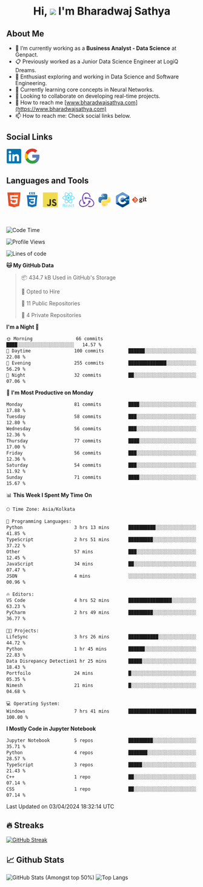 <h1 align="center"> Hi, <img src="https://media.giphy.com/media/hvRJCLFzcasrR4ia7z/giphy.gif" width="30px"/> I'm Bharadwaj Sathya</h1>

## About Me

- 💼 I’m currently working as a <strong>Business Analyst - Data Science</strong> at Genpact.
- 📋 Previously worked as a Junior Data Science Engineer at LogiQ Dreams.
- 🧭 Enthusiast exploring and working in Data Science and Software Engineering.
- 🌱 Currently learning core concepts in Neural Networks.
- 💞️ Looking to collaborate on developing real-time projects.
- 👀 How to reach me [www.bharadwajsathya.com](https://www.bharadwajsathya.com)
- 📫 How to reach me: Check social links below.

## Social Links

<div>
  <img src="https://github.com/devicons/devicon/blob/master/icons/linkedin/linkedin-original.svg" title="Linked In" alt="Linked In" width="40" height="40" />&nbsp;
  <img src="https://github.com/devicons/devicon/blob/master/icons/google/google-original.svg" title="Gmail" alt="Gmail" width="40" height="40" />&nbsp;
</div>

## Languages and Tools

<div>
  <img src="https://github.com/devicons/devicon/blob/master/icons/html5/html5-original.svg" title="HTML5" alt="HTML" width="40" height="40" />&nbsp;
  <img src="https://github.com/devicons/devicon/blob/master/icons/css3/css3-plain-wordmark.svg" title="CSS3" alt="CSS" width="40" height="40" />&nbsp;
  <img src="https://github.com/devicons/devicon/blob/master/icons/javascript/javascript-original.svg" title="JavaScript" alt="JavaScript" width="40" height="40" />&nbsp;
  <img src="https://github.com/devicons/devicon/blob/master/icons/react/react-original-wordmark.svg" title="React" alt="React" width="40" height="40" />&nbsp;
  <img src="https://github.com/devicons/devicon/blob/master/icons/redux/redux-original.svg" title="Redux" alt="Redux" width="40" height="40" />&nbsp;
  <img src="https://github.com/devicons/devicon/blob/master/icons/python/python-original.svg" title="Python" alt="Python" width="40" height="40" />&nbsp;
  <img src="https://github.com/devicons/devicon/blob/master/icons/cplusplus/cplusplus-original.svg" title="C++" alt="C++" width="40" height="40" />
  <img src="https://github.com/devicons/devicon/blob/master/icons/git/git-original-wordmark.svg" title="Git" alt="Git" width="40" height="40" />
</div>
<br></br>

<!--START_SECTION:waka-->
![Code Time](http://img.shields.io/badge/Code%20Time-120%20hrs%2054%20mins-blue)

![Profile Views](http://img.shields.io/badge/Profile%20Views-0-blue)

![Lines of code](https://img.shields.io/badge/From%20Hello%20World%20I%27ve%20Written-2.4%20million%20lines%20of%20code-blue)

**🐱 My GitHub Data** 

> 📦 434.7 kB Used in GitHub's Storage 
 > 
> 💼 Opted to Hire
 > 
> 📜 11 Public Repositories 
 > 
> 🔑 4 Private Repositories 
 > 
**I'm a Night 🦉** 

```text
🌞 Morning                66 commits          ████░░░░░░░░░░░░░░░░░░░░░   14.57 % 
🌆 Daytime                100 commits         ██████░░░░░░░░░░░░░░░░░░░   22.08 % 
🌃 Evening                255 commits         ██████████████░░░░░░░░░░░   56.29 % 
🌙 Night                  32 commits          ██░░░░░░░░░░░░░░░░░░░░░░░   07.06 % 
```
📅 **I'm Most Productive on Monday** 

```text
Monday                   81 commits          ████░░░░░░░░░░░░░░░░░░░░░   17.88 % 
Tuesday                  58 commits          ███░░░░░░░░░░░░░░░░░░░░░░   12.80 % 
Wednesday                56 commits          ███░░░░░░░░░░░░░░░░░░░░░░   12.36 % 
Thursday                 77 commits          ████░░░░░░░░░░░░░░░░░░░░░   17.00 % 
Friday                   56 commits          ███░░░░░░░░░░░░░░░░░░░░░░   12.36 % 
Saturday                 54 commits          ███░░░░░░░░░░░░░░░░░░░░░░   11.92 % 
Sunday                   71 commits          ████░░░░░░░░░░░░░░░░░░░░░   15.67 % 
```


📊 **This Week I Spent My Time On** 

```text
🕑︎ Time Zone: Asia/Kolkata

💬 Programming Languages: 
Python                   3 hrs 13 mins       ██████████░░░░░░░░░░░░░░░   41.85 % 
TypeScript               2 hrs 51 mins       █████████░░░░░░░░░░░░░░░░   37.22 % 
Other                    57 mins             ███░░░░░░░░░░░░░░░░░░░░░░   12.45 % 
JavaScript               34 mins             ██░░░░░░░░░░░░░░░░░░░░░░░   07.47 % 
JSON                     4 mins              ░░░░░░░░░░░░░░░░░░░░░░░░░   00.96 % 

🔥 Editors: 
VS Code                  4 hrs 52 mins       ████████████████░░░░░░░░░   63.23 % 
PyCharm                  2 hrs 49 mins       █████████░░░░░░░░░░░░░░░░   36.77 % 

🐱‍💻 Projects: 
LifeSync                 3 hrs 26 mins       ███████████░░░░░░░░░░░░░░   44.72 % 
Python                   1 hr 45 mins        ██████░░░░░░░░░░░░░░░░░░░   22.83 % 
Data Disrepancy Detection1 hr 25 mins        █████░░░░░░░░░░░░░░░░░░░░   18.43 % 
Portfoilo                24 mins             █░░░░░░░░░░░░░░░░░░░░░░░░   05.35 % 
Nimesh                   21 mins             █░░░░░░░░░░░░░░░░░░░░░░░░   04.68 % 

💻 Operating System: 
Windows                  7 hrs 41 mins       █████████████████████████   100.00 % 
```

**I Mostly Code in Jupyter Notebook** 

```text
Jupyter Notebook         5 repos             █████████░░░░░░░░░░░░░░░░   35.71 % 
Python                   4 repos             ███████░░░░░░░░░░░░░░░░░░   28.57 % 
TypeScript               3 repos             █████░░░░░░░░░░░░░░░░░░░░   21.43 % 
C++                      1 repo              ██░░░░░░░░░░░░░░░░░░░░░░░   07.14 % 
CSS                      1 repo              ██░░░░░░░░░░░░░░░░░░░░░░░   07.14 % 
```




 Last Updated on 03/04/2024 18:32:14 UTC
<!--END_SECTION:waka-->

## 🔥 Streaks

[![GitHub Streak](https://streak-stats.demolab.com?user=Bharadwaj-Sathya)](https://git.io/streak-stats)

## 📈 Github Stats 

![GitHub Stats (Amongst top 50%)](https://github-readme-stats.vercel.app/api?username=Bharadwaj-Sathya&show_icons=true&hide=issues,prs&theme=radical)
![Top Langs](https://github-readme-stats.vercel.app/api/top-langs/?username=Bharadwaj-Sathya&layout=compact&langs_count=4&theme=radical)
